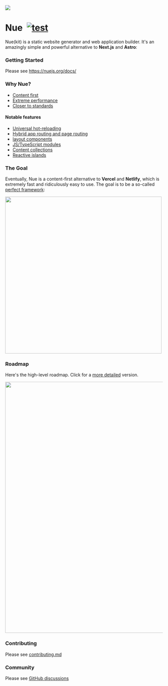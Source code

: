 
<a href="https://nuejs.org">
  <img src="https://nuejs.org/img/nue-banner-big.png?1">
</a>

# Nue &nbsp;[![test](https://github.com/nuejs/nue/actions/workflows/test.yaml/badge.svg?branch=master)](https://github.com/nuejs/nue/actions/workflows/test.yaml)
Nue(kit) is a static website generator and web application builder. It's an amazingly simple and powerful alternative to **Next.js** and **Astro**:


### Getting Started

Please see https://nuejs.org/docs/


### Why Nue?

- [Content first](https://nuejs.org/docs/why-nue/content-first.html)
- [Extreme performance](https://nuejs.org/docs/why-nue/extreme-performance.html)
- [Closer to standards](https://nuejs.org/docs/why-nue/closer-to-standards.html)

#### Notable features

- [Universal hot-reloading](https://nuejs.org/docs/concepts/universal-hot-reloading.html)
- [Hybrid app routing and page routing](https://nuejs.org/docs/concepts/client-side-navigation.html)
- [layout components](https://nuejs.org/docs/concepts/layout-components.html)
- [JS/TypeScript modules](https://nuejs.org/docs/concepts/js-modules.html)
- [Content collections](https://nuejs.org/docs/concepts/content-collections.html)
- [Reactive islands](https://nuejs.org/docs/concepts/reactive-islands.html)


### The Goal
Eventually, Nue is a content-first alternative to **Vercel** and **Netlify**, which is extremely fast and ridiculously easy to use. The goal is to be a so-called [perfect framework](https://nuejs.org/blog/perfect-web-framework/):

<a href="https://nuejs.org/blog/perfect-web-framework/">
<img src="https://nuejs.org/img/perfect-banner-big.jpg" width="500"></a>


### Roadmap
Here's the high-level roadmap. Click for a [more detailed](https://nuejs.org/blog/perfect-web-framework/#product-roadmap) version.

<a href="https://nuejs.org/blog/perfect-web-framework/#product-roadmap">
<img src="https://nuejs.org/img/roadmap6-big.png" width="800"></a>

### Contributing

Please see [contributing.md](/CONTRIBUTING.md)


### Community

Please see [GitHub discussions](https://github.com/nuejs/nue/discussions)

